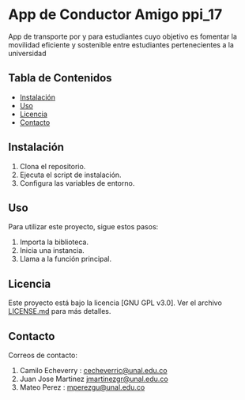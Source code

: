 # App de Conductor Amigo ppi_17
App de transporte por y para estudiantes cuyo objetivo es fomentar la movilidad eficiente y sostenible entre estudiantes pertenecientes a la universidad

## Tabla de Contenidos

- [Instalación](#instalación)
- [Uso](#uso)
- [Licencia](#licencia)
- [Contacto](#contacto)

## Instalación

1. Clona el repositorio.
2. Ejecuta el script de instalación.
3. Configura las variables de entorno.

## Uso

Para utilizar este proyecto, sigue estos pasos:

1. Importa la biblioteca.
2. Inicia una instancia.
3. Llama a la función principal.

## Licencia

Este proyecto está bajo la licencia [GNU GPL v3.0]. Ver el archivo [LICENSE.md](LICENSE.md) para más detalles.

## Contacto

Correos de contacto:
1. Camilo Echeverry : cecheverric@unal.edu.co
2. Juan Jose Martinez jmartinezgr@unal.edu.co
3. Mateo Perez : mperezgu@unal.edu.co